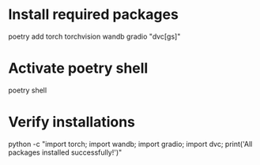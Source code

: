 # Install required packages
poetry add torch torchvision wandb gradio "dvc[gs]"

# Activate poetry shell
poetry shell

# Verify installations
python -c "import torch; import wandb; import gradio; import dvc; print('All packages installed successfully!')"